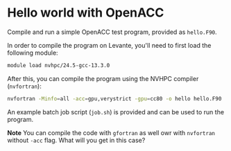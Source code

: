 # Hello world with OpenACC

Compile and run a simple OpenACC test program, provided as `hello.F90`.

In order to compile the program on Levante, you'll need to first load the
following module:
```bash
module load nvhpc/24.5-gcc-13.3.0
```

After this, you can compile the program using the NVHPC compiler (`nvfortran`):
```bash
nvfortran -Minfo=all -acc=gpu,verystrict -gpu=cc80 -o hello hello.F90
```

An example batch job script (`job.sh`) is provided and can be used to run the
program.

**Note** You can compile the code with `gfortran` as well owr with `nvfortran` without `-acc` flag. What will you get in this case?
